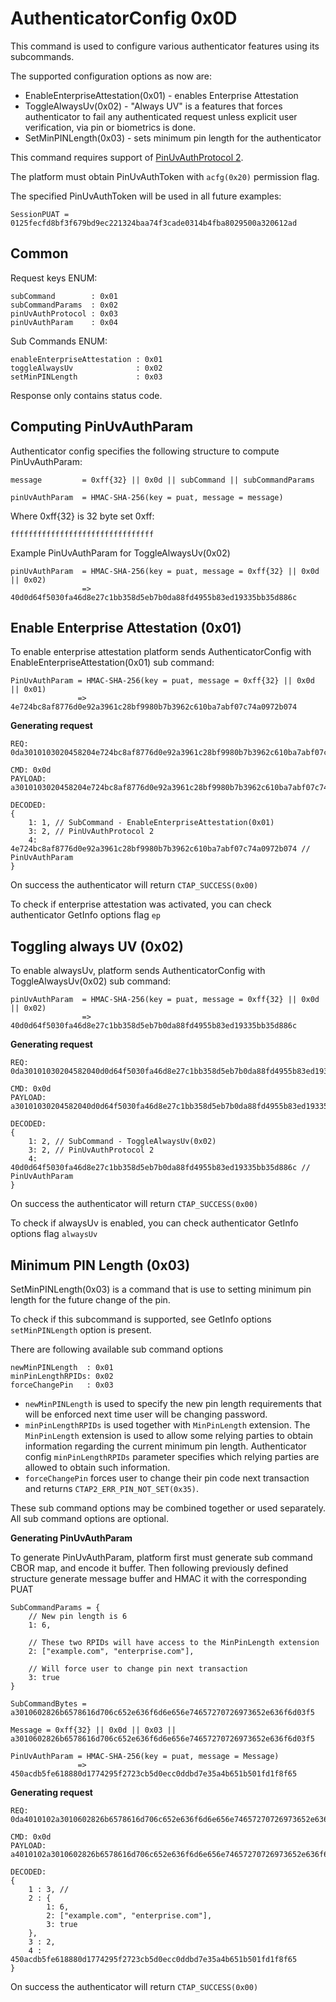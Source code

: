 # AuthenticatorConfig 0x0D

This command is used to configure various authenticator features using its subcommands.

The supported configuration options as now are:

- EnableEnterpriseAttestation(0x01) - enables Enterprise Attestation
- ToggleAlwaysUv(0x02) - "Always UV" is a features that forces authenticator to fail any authenticated request unless explicit user verification, via pin or biometrics is done.
- SetMinPINLength(0x03) - sets minimum pin length for the authenticator

This command requires support of [PinUvAuthProtocol 2](../Protocol/PinProtocol/2.md).

The platform must obtain PinUvAuthToken with `acfg(0x20)` permission flag.

The specified PinUvAuthToken will be used in all future examples:

```
SessionPUAT = 0125fecfd8bf3f679bd9ec221324baa74f3cade0314b4fba8029500a320612ad
```

## Common

Request keys ENUM: 

```
subCommand        : 0x01
subCommandParams  : 0x02
pinUvAuthProtocol : 0x03
pinUvAuthParam    : 0x04
```

Sub Commands ENUM:

```
enableEnterpriseAttestation : 0x01
toggleAlwaysUv              : 0x02
setMinPINLength             : 0x03
```

Response only contains status code.


## Computing PinUvAuthParam

Authenticator config specifies the following structure to compute PinUvAuthParam:

```
message         = 0xff{32} || 0x0d || subCommand || subCommandParams

pinUvAuthParam  = HMAC-SHA-256(key = puat, message = message)
```

Where 0xff{32} is 32 byte set 0xff:

`ffffffffffffffffffffffffffffffff`

Example PinUvAuthParam for ToggleAlwaysUv(0x02)

```
pinUvAuthParam  = HMAC-SHA-256(key = puat, message = 0xff{32} || 0x0d || 0x02)
                => 40d0d64f5030fa46d8e27c1bb358d5eb7b0da88fd4955b83ed19335bb35d886c
```

## Enable Enterprise Attestation (0x01)

To enable enterprise attestation platform sends AuthenticatorConfig with EnableEnterpriseAttestation(0x01) sub command:

```
PinUvAuthParam = HMAC-SHA-256(key = puat, message = 0xff{32} || 0x0d || 0x01)
               => 4e724bc8af8776d0e92a3961c28bf9980b7b3962c610ba7abf07c74a0972b074
```

**Generating request**
```
REQ: 0da3010103020458204e724bc8af8776d0e92a3961c28bf9980b7b3962c610ba7abf07c74a0972b074

CMD: 0x0d
PAYLOAD: a3010103020458204e724bc8af8776d0e92a3961c28bf9980b7b3962c610ba7abf07c74a0972b074

DECODED:
{
    1: 1, // SubCommand - EnableEnterpriseAttestation(0x01)
    3: 2, // PinUvAuthProtocol 2
    4: 4e724bc8af8776d0e92a3961c28bf9980b7b3962c610ba7abf07c74a0972b074 // PinUvAuthParam
}
```

On success the authenticator will return `CTAP_SUCCESS(0x00)`

To check if enterprise attestation was activated, you can check authenticator GetInfo options flag `ep`

## Toggling always UV (0x02)

To enable alwaysUv, platform sends AuthenticatorConfig with ToggleAlwaysUv(0x02) sub command:

```
pinUvAuthParam  = HMAC-SHA-256(key = puat, message = 0xff{32} || 0x0d || 0x02)
                => 40d0d64f5030fa46d8e27c1bb358d5eb7b0da88fd4955b83ed19335bb35d886c
```

**Generating request**
```
REQ: 0da30101030204582040d0d64f5030fa46d8e27c1bb358d5eb7b0da88fd4955b83ed19335bb35d886c

CMD: 0x0d
PAYLOAD: a30101030204582040d0d64f5030fa46d8e27c1bb358d5eb7b0da88fd4955b83ed19335bb35d886c

DECODED:
{
    1: 2, // SubCommand - ToggleAlwaysUv(0x02)
    3: 2, // PinUvAuthProtocol 2  
    4: 40d0d64f5030fa46d8e27c1bb358d5eb7b0da88fd4955b83ed19335bb35d886c // PinUvAuthParam
}
```

On success the authenticator will return `CTAP_SUCCESS(0x00)`

To check if alwaysUv is enabled, you can check authenticator GetInfo options flag `alwaysUv`
    

## Minimum PIN Length (0x03)

SetMinPINLength(0x03) is a command that is use to setting minimum pin length for the future change of the pin.

To check if this subcommand is supported, see GetInfo options `setMinPINLength` option is present.

There are following available sub command options

```
newMinPINLength  : 0x01
minPinLengthRPIDs: 0x02
forceChangePin   : 0x03
```

- `newMinPINLength` is used to specify the new pin length requirements that will be enforced next time user will be changing password.
- `minPinLengthRPIDs` is used together with `MinPinLength` extension. The `MinPinLength` extension is used to allow some relying parties to obtain information regarding the current minimum pin length. Authenticator config `minPinLengthRPIDs` parameter specifies which relying parties are allowed to obtain such information.
- `forceChangePin` forces user to change their pin code next transaction and returns `CTAP2_ERR_PIN_NOT_SET(0x35)`.

These sub command options may be combined together or used separately. All sub command options are optional.


**Generating PinUvAuthParam**

To generate PinUvAuthParam, platform first must generate sub command CBOR map, and encode it buffer. Then following previously defined structure generate message buffer and HMAC it with the corresponding PUAT

```
SubCommandParams = {
    // New pin length is 6
    1: 6,
    
    // These two RPIDs will have access to the MinPinLength extension
    2: ["example.com", "enterprise.com"],

    // Will force user to change pin next transaction
    3: true
}

SubCommandBytes = a3010602826b6578616d706c652e636f6d6e656e74657270726973652e636f6d03f5

Message = 0xff{32} || 0x0d || 0x03 || a3010602826b6578616d706c652e636f6d6e656e74657270726973652e636f6d03f5

PinUvAuthParam = HMAC-SHA-256(key = puat, message = Message)
               => 450acdb5fe618880d1774295f2723cb5d0ecc0ddbd7e35a4b651b501fd1f8f65
```

**Generating request**
```
REQ: 0da4010102a3010602826b6578616d706c652e636f6d6e656e74657270726973652e636f6d03f50302045820450acdb5fe618880d1774295f2723cb5d0ecc0ddbd7e35a4b651b501fd1f8f65

CMD: 0x0d
PAYLOAD: a4010102a3010602826b6578616d706c652e636f6d6e656e74657270726973652e636f6d03f50302045820450acdb5fe618880d1774295f2723cb5d0ecc0ddbd7e35a4b651b501fd1f8f65

DECODED:
{
    1 : 3, // 
    2 : {
        1: 6,
        2: ["example.com", "enterprise.com"],
        3: true
    },
    3 : 2,
    4 : 450acdb5fe618880d1774295f2723cb5d0ecc0ddbd7e35a4b651b501fd1f8f65
}
```

On success the authenticator will return `CTAP_SUCCESS(0x00)`

